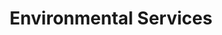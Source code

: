 ---
title: Environmental Services
slug: environmental-services
taxonomy:
	tag: industry
content:
    items:
        '@taxonomy.industry': environmental-services
    order:
        by: date
        dir: desc
---